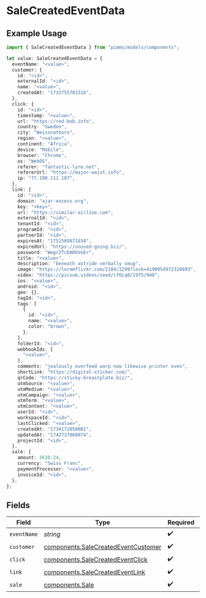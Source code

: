 # SaleCreatedEventData

## Example Usage

```typescript
import { SaleCreatedEventData } from "pimms/models/components";

let value: SaleCreatedEventData = {
  eventName: "<value>",
  customer: {
    id: "<id>",
    externalId: "<id>",
    name: "<value>",
    createdAt: "1733755783316",
  },
  click: {
    id: "<id>",
    timestamp: "<value>",
    url: "https://red-bob.info",
    country: "Sweden",
    city: "Weissnatboro",
    region: "<value>",
    continent: "Africa",
    device: "Mobile",
    browser: "Chrome",
    os: "WebOS",
    referer: "fantastic-lyre.net",
    refererUrl: "https://major-waist.info",
    ip: "77.190.111.107",
  },
  link: {
    id: "<id>",
    domain: "ajar-excess.org",
    key: "<key>",
    url: "https://similar-airline.com",
    externalId: "<id>",
    tenantId: "<id>",
    programId: "<id>",
    partnerId: "<id>",
    expiresAt: "1752589871834",
    expiredUrl: "https://unused-going.biz/",
    password: "Wwgr2TcDARbVeEr",
    title: "<value>",
    description: "beneath astride verbally smug",
    image: "https://loremflickr.com/2104/3299?lock=4190054972320693",
    video: "https://picsum.videos/seed/cfOLq0/1975/948",
    ios: "<value>",
    android: "<id>",
    geo: {},
    tagId: "<id>",
    tags: [
      {
        id: "<id>",
        name: "<value>",
        color: "brown",
      },
    ],
    folderId: "<id>",
    webhookIds: [
      "<value>",
    ],
    comments: "jealously overfeed warp now likewise printer even",
    shortLink: "https://digital-sticker.com/",
    qrCode: "https://sticky-breastplate.biz/",
    utmSource: "<value>",
    utmMedium: "<value>",
    utmCampaign: "<value>",
    utmTerm: "<value>",
    utmContent: "<value>",
    userId: "<id>",
    workspaceId: "<id>",
    lastClicked: "<value>",
    createdAt: "1734172050081",
    updatedAt: "1742737060074",
    projectId: "<id>",
  },
  sale: {
    amount: 5630.24,
    currency: "Swiss Franc",
    paymentProcessor: "<value>",
    invoiceId: "<id>",
  },
};
```

## Fields

| Field                                                                                      | Type                                                                                       | Required                                                                                   | Description                                                                                |
| ------------------------------------------------------------------------------------------ | ------------------------------------------------------------------------------------------ | ------------------------------------------------------------------------------------------ | ------------------------------------------------------------------------------------------ |
| `eventName`                                                                                | *string*                                                                                   | :heavy_check_mark:                                                                         | N/A                                                                                        |
| `customer`                                                                                 | [components.SaleCreatedEventCustomer](../../models/components/salecreatedeventcustomer.md) | :heavy_check_mark:                                                                         | N/A                                                                                        |
| `click`                                                                                    | [components.SaleCreatedEventClick](../../models/components/salecreatedeventclick.md)       | :heavy_check_mark:                                                                         | N/A                                                                                        |
| `link`                                                                                     | [components.SaleCreatedEventLink](../../models/components/salecreatedeventlink.md)         | :heavy_check_mark:                                                                         | N/A                                                                                        |
| `sale`                                                                                     | [components.Sale](../../models/components/sale.md)                                         | :heavy_check_mark:                                                                         | N/A                                                                                        |